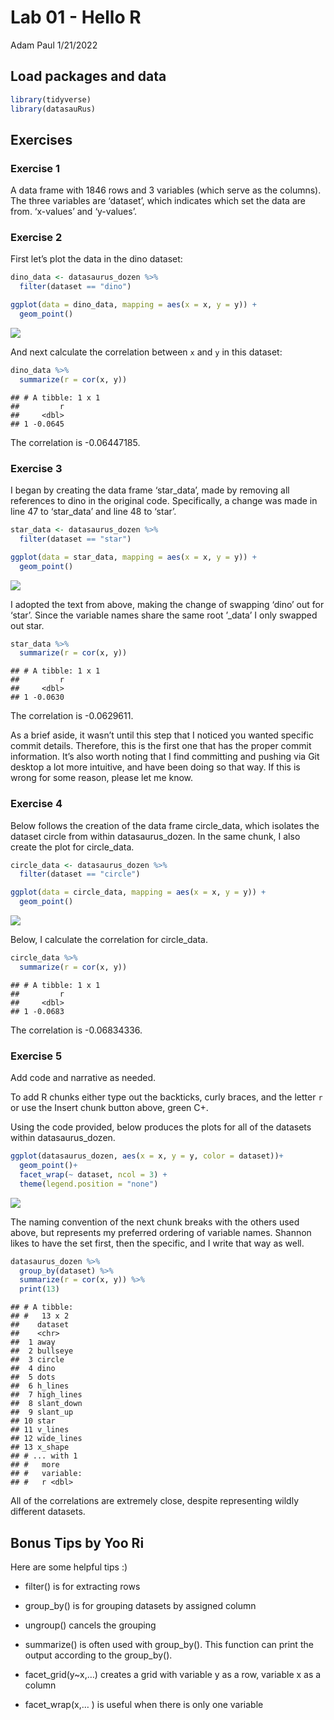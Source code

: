 Lab 01 - Hello R
================
Adam Paul
1/21/2022

## Load packages and data

``` r
library(tidyverse) 
library(datasauRus)
```

## Exercises

### Exercise 1

A data frame with 1846 rows and 3 variables (which serve as the
columns). The three variables are ‘dataset’, which indicates which set
the data are from. ‘x-values’ and ‘y-values’.

### Exercise 2

First let’s plot the data in the dino dataset:

``` r
dino_data <- datasaurus_dozen %>%
  filter(dataset == "dino")

ggplot(data = dino_data, mapping = aes(x = x, y = y)) +
  geom_point()
```

![](lab-01-hello-r_files/figure-gfm/plot-dino-1.png)<!-- -->

And next calculate the correlation between `x` and `y` in this dataset:

``` r
dino_data %>%
  summarize(r = cor(x, y))
```

    ## # A tibble: 1 x 1
    ##         r
    ##     <dbl>
    ## 1 -0.0645

The correlation is -0.06447185.

### Exercise 3

I began by creating the data frame ‘star\_data’, made by removing all
references to dino in the original code. Specifically, a change was made
in line 47 to ‘star\_data’ and line 48 to ‘star’.

``` r
star_data <- datasaurus_dozen %>%
  filter(dataset == "star")

ggplot(data = star_data, mapping = aes(x = x, y = y)) +
  geom_point()
```

![](lab-01-hello-r_files/figure-gfm/plot-star-1.png)<!-- -->

I adopted the text from above, making the change of swapping ‘dino’ out
for ‘star’. Since the variable names share the same root ’\_data’ I only
swapped out star.

``` r
star_data %>%
  summarize(r = cor(x, y))
```

    ## # A tibble: 1 x 1
    ##         r
    ##     <dbl>
    ## 1 -0.0630

The correlation is -0.0629611.

As a brief aside, it wasn’t until this step that I noticed you wanted
specific commit details. Therefore, this is the first one that has the
proper commit information. It’s also worth noting that I find committing
and pushing via Git desktop a lot more intuitive, and have been doing so
that way. If this is wrong for some reason, please let me know.

### Exercise 4

Below follows the creation of the data frame circle\_data, which
isolates the dataset circle from within datasaurus\_dozen. In the same
chunk, I also create the plot for circle\_data.

``` r
circle_data <- datasaurus_dozen %>%
  filter(dataset == "circle")

ggplot(data = circle_data, mapping = aes(x = x, y = y)) +
  geom_point()
```

![](lab-01-hello-r_files/figure-gfm/plot-circle-1.png)<!-- -->

Below, I calculate the correlation for circle\_data.

``` r
circle_data %>%
  summarize(r = cor(x, y))
```

    ## # A tibble: 1 x 1
    ##         r
    ##     <dbl>
    ## 1 -0.0683

The correlation is -0.06834336.

### Exercise 5

Add code and narrative as needed.

To add R chunks either type out the backticks, curly braces, and the
letter `r` or use the Insert chunk button above, green C+.

Using the code provided, below produces the plots for all of the
datasets within datasaurus\_dozen.

``` r
ggplot(datasaurus_dozen, aes(x = x, y = y, color = dataset))+
  geom_point()+
  facet_wrap(~ dataset, ncol = 3) +
  theme(legend.position = "none")
```

![](lab-01-hello-r_files/figure-gfm/facet_datasets-1.png)<!-- -->

The naming convention of the next chunk breaks with the others used
above, but represents my preferred ordering of variable names. Shannon
likes to have the set first, then the specific, and I write that way as
well.

``` r
datasaurus_dozen %>%
  group_by(dataset) %>%
  summarize(r = cor(x, y)) %>%
  print(13)
```

    ## # A tibble:
    ## #   13 x 2
    ##    dataset   
    ##    <chr>     
    ##  1 away      
    ##  2 bullseye  
    ##  3 circle    
    ##  4 dino      
    ##  5 dots      
    ##  6 h_lines   
    ##  7 high_lines
    ##  8 slant_down
    ##  9 slant_up  
    ## 10 star      
    ## 11 v_lines   
    ## 12 wide_lines
    ## 13 x_shape   
    ## # ... with 1
    ## #   more
    ## #   variable:
    ## #   r <dbl>

All of the correlations are extremely close, despite representing wildly
different datasets.

## Bonus Tips by Yoo Ri

Here are some helpful tips :)

-   filter() is for extracting rows

-   group\_by() is for grouping datasets by assigned column

-   ungroup() cancels the grouping

-   summarize() is often used with group\_by(). This function can print
    the output according to the group\_by().

-   facet\_grid(y\~x,…) creates a grid with variable y as a row,
    variable x as a column  

-   facet\_wrap(x,… ) is useful when there is only one variable
